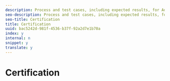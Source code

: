```yaml
---
description: Process and test cases, including expected results, for Adobe and Nielsen certifications.
seo-description: Process and test cases, including expected results, for Adobe and Nielsen certifications.
seo-title: Certification
title: Certification
uuid: bac5242d-981f-4536-b37f-92a2d7e1b70a
index: y
internal: n
snippet: y
translate: y
---
```


# Certification


